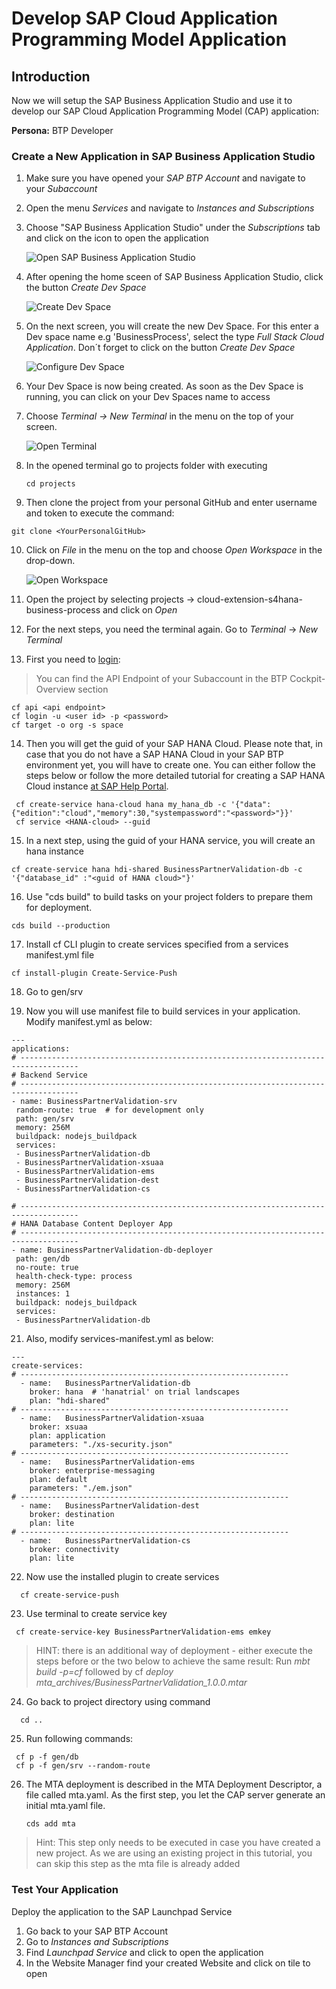 

# Develop SAP Cloud Application Programming Model Application

## Introduction

Now we will setup the SAP Business Application Studio and use it to develop our SAP Cloud Application Programming Model (CAP) application:

**Persona:** BTP Developer

### Create a New Application in SAP Business Application Studio

1.	Make sure you have opened your *SAP BTP Account* and navigate to your *Subaccount* 
   
2.	Open the menu *Services* and navigate to *Instances and Subscriptions*
   
3.	Choose "SAP Business Application Studio" under the *Subscriptions* tab and click on the icon to open the application
     
     ![Open SAP Business Application Studio](./images/dev-cap-app-1.png)
 
4.	 After opening the home sceen of SAP Business Application Studio, click the button *Create Dev Space*

     ![Create Dev Space](./images/dev-cap-app-3.png)
 
5.	On the next screen, you will create the new Dev Space. For this enter a Dev space name e.g 'BusinessProcess', select the type *Full Stack Cloud Application*.
    Don´t forget to click on the button *Create Dev Space*

      ![Configure Dev Space](./images/dev-cap-app-4.png)
      
 
6.	Your Dev Space is now being created. As soon as the Dev Space is running, you can click on your Dev Spaces name to access

7.	Choose *Terminal -> New Terminal* in the menu on the top of your screen.

    ![Open Terminal](./images/dev-cap-app-5.png)
 
8. In the opened terminal go to projects folder with executing
   
   ``` 
   cd projects
   ``` 
 
9.	 Then clone the project from your personal GitHub and enter username and token to execute the command: 
   ``` 
   git clone <YourPersonalGitHub>
   ``` 
 
10.	Click on *File* in the menu on the top and choose *Open Workspace* in the drop-down.

    ![Open Workspace](./images/dev-cap-app-7.png)
 
11.	 Open the project by selecting projects -> cloud-extension-s4hana-business-process and click on *Open*
 
12. For the next steps, you need the terminal again. Go to *Terminal* -> *New Terminal*
     
13. First you need to [login](https://help.sap.com/docs/BTP/65de2977205c403bbc107264b8eccf4b/7a37d66c2e7d401db4980db0cd74aa6b.html):
> You can find the API Endpoint of your Subaccount in the BTP Cockpit-Overview section
 
    
    cf api <api endpoint>
    cf login -u <user id> -p <password>
    cf target -o org -s space
 
         

14. Then you will get the guid of your SAP HANA Cloud. Please note that, in case that you do not have a SAP HANA Cloud in your SAP BTP environment yet, you will have to create one. You can either follow the steps below or follow the more detailed tutorial for creating a SAP HANA Cloud instance [at SAP Help Portal](https://help.sap.com/viewer/db19c7071e5f4101837e23f06e576495/2020_03_QRC/en-US/921f3e46247947779d69b8c85c9b9985.html).
 ```
  cf create-service hana-cloud hana my_hana_db -c '{"data":{"edition":"cloud","memory":30,"systempassword":"<password>"}}'
  cf service <HANA-cloud> --guid
 ```             
15. In a next step, using the guid of your HANA service, you will create an hana instance
  ```  
  cf create-service hana hdi-shared BusinessPartnerValidation-db -c '{"database_id" :"<guid of HANA cloud>"}'
  ``` 
16. Use "cds build" to build tasks on your project folders to prepare them for deployment.
  ```
  cds build --production
  ``` 
17. Install cf CLI plugin to create services specified from a services manifest.yml file 
  ```	
  cf install-plugin Create-Service-Push
  ``` 
18.  Go to gen/srv
    
    
20.  Now you will use manifest file to build services in your application. Modify manifest.yml as below:
 ```
---
applications:
# -----------------------------------------------------------------------------------
# Backend Service
# -----------------------------------------------------------------------------------
- name: BusinessPartnerValidation-srv
  random-route: true  # for development only
  path: gen/srv
  memory: 256M
  buildpack: nodejs_buildpack
  services:
  - BusinessPartnerValidation-db
  - BusinessPartnerValidation-xsuaa
  - BusinessPartnerValidation-ems
  - BusinessPartnerValidation-dest
  - BusinessPartnerValidation-cs

# -----------------------------------------------------------------------------------
# HANA Database Content Deployer App
# -----------------------------------------------------------------------------------
- name: BusinessPartnerValidation-db-deployer
  path: gen/db
  no-route: true
  health-check-type: process
  memory: 256M
  instances: 1
  buildpack: nodejs_buildpack
  services:
  - BusinessPartnerValidation-db

```

21. Also, modify services-manifest.yml as below:

```
---
create-services:
# ------------------------------------------------------------
  - name:   BusinessPartnerValidation-db
    broker: hana  # 'hanatrial' on trial landscapes
    plan: "hdi-shared"
# ------------------------------------------------------------
  - name:   BusinessPartnerValidation-xsuaa
    broker: xsuaa
    plan: application
    parameters: "./xs-security.json"
# ------------------------------------------------------------
  - name:   BusinessPartnerValidation-ems
    broker: enterprise-messaging
    plan: default
    parameters: "./em.json"
# ------------------------------------------------------------
  - name:   BusinessPartnerValidation-dest
    broker: destination
    plan: lite
# ------------------------------------------------------------
  - name:   BusinessPartnerValidation-cs
    broker: connectivity
    plan: lite

```

 22. Now use the installed plugin to create services
```
  cf create-service-push
```
 23. Use terminal to create service key
 ```
  cf create-service-key BusinessPartnerValidation-ems emkey
```   
               
> HINT: there is an additional way of deployment - either execute the steps before or the two below to achieve the same result: Run *mbt build -p=cf* followed by cf *deploy mta_archives/BusinessPartnerValidation_1.0.0.mtar*

24. Go back to project directory using command
```
  cd ..
```
 
25.	Run following commands:

   ```
    cf p -f gen/db
    cf p -f gen/srv --random-route
   ```
 
26. The MTA deployment is described in the MTA Deployment Descriptor, a file called mta.yaml. As the first step, you let the CAP server generate an initial mta.yaml file.

     ```
     cds add mta
     ```
> Hint: This step only needs to be executed in case you have created a new project. As we are using an existing project in this tutorial, you can skip this step as the mta file is already added
<a name="launchpad"></a>
	
	
### Test Your Application

Deploy the application to the SAP Launchpad Service
1. Go back to your SAP BTP Account
2. Go to *Instances and Subscriptions*
3. Find *Launchpad Service* and click to open the application
4. In the Website Manager find your created Website and click on tile to open






